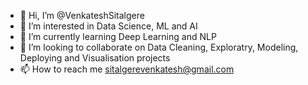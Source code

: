 - 👋 Hi, I’m @VenkateshSitalgere
- 👀 I’m interested in Data Science, ML and AI
- 🌱 I’m currently learning Deep Learning and NLP
- 💞️ I’m looking to collaborate on Data Cleaning, Exploratry, Modeling, Deploying and Visualisation projects
- 📫 How to reach me sitalgerevenkatesh@gmail.com


<!---
VenkateshSitalgere/VenkateshSitalgere is a ✨ special ✨ repository because its `README.md` (this file) appears on your GitHub profile.
You can click the Preview link to take a look at your changes.
--->
